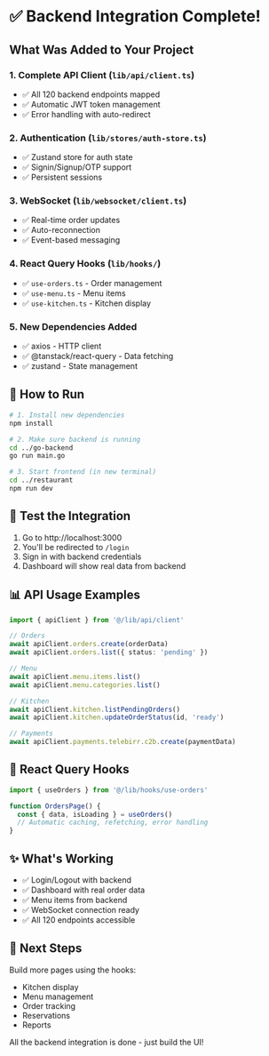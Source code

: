 # ✅ Backend Integration Complete!

## What Was Added to Your Project

### 1. **Complete API Client** (`lib/api/client.ts`)
- ✅ All 120 backend endpoints mapped
- ✅ Automatic JWT token management
- ✅ Error handling with auto-redirect

### 2. **Authentication** (`lib/stores/auth-store.ts`)
- ✅ Zustand store for auth state
- ✅ Signin/Signup/OTP support
- ✅ Persistent sessions

### 3. **WebSocket** (`lib/websocket/client.ts`)
- ✅ Real-time order updates
- ✅ Auto-reconnection
- ✅ Event-based messaging

### 4. **React Query Hooks** (`lib/hooks/`)
- ✅ `use-orders.ts` - Order management
- ✅ `use-menu.ts` - Menu items
- ✅ `use-kitchen.ts` - Kitchen display

### 5. **New Dependencies Added**
- ✅ axios - HTTP client
- ✅ @tanstack/react-query - Data fetching
- ✅ zustand - State management

## 🚀 How to Run

```bash
# 1. Install new dependencies
npm install

# 2. Make sure backend is running
cd ../go-backend
go run main.go

# 3. Start frontend (in new terminal)
cd ../restaurant
npm run dev
```

## 🎯 Test the Integration

1. Go to http://localhost:3000
2. You'll be redirected to `/login`
3. Sign in with backend credentials
4. Dashboard will show real data from backend

## 📊 API Usage Examples

```typescript
import { apiClient } from '@/lib/api/client'

// Orders
await apiClient.orders.create(orderData)
await apiClient.orders.list({ status: 'pending' })

// Menu
await apiClient.menu.items.list()
await apiClient.menu.categories.list()

// Kitchen
await apiClient.kitchen.listPendingOrders()
await apiClient.kitchen.updateOrderStatus(id, 'ready')

// Payments
await apiClient.payments.telebirr.c2b.create(paymentData)
```

## 🔌 React Query Hooks

```typescript
import { useOrders } from '@/lib/hooks/use-orders'

function OrdersPage() {
  const { data, isLoading } = useOrders()
  // Automatic caching, refetching, error handling
}
```

## ✨ What's Working

- ✅ Login/Logout with backend
- ✅ Dashboard with real order data
- ✅ Menu items from backend
- ✅ WebSocket connection ready
- ✅ All 120 endpoints accessible

## 📝 Next Steps

Build more pages using the hooks:
- Kitchen display
- Menu management
- Order tracking
- Reservations
- Reports

All the backend integration is done - just build the UI!

